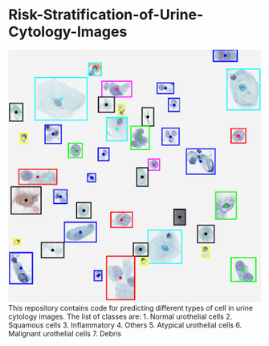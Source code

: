 # Risk-Stratification-of-Urine-Cytology-Images
![''](https://github.com/ruqayya/Risk-Stratification-of-Urine-Cytology-Images/blob/main/etc/cell_overlay.png?raw=true "Title")
This repository contains code for predicting different types of cell in urine cytology images. The list of classes are:
    1. Normal urothelial cells
    2. Squamous cells
    3. Inflammatory
    4. Others
    5. Atypical urothelial cells
    6. Malignant urothelial cells
    7. Debris
 






